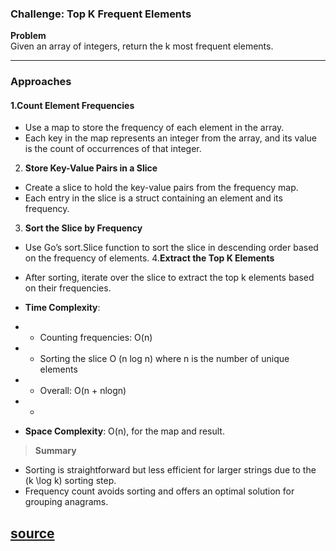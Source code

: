 ### Challenge: Top K Frequent Elements

**Problem**  
Given an array of integers, return the k most frequent elements.

---

### **Approaches** 

#### 1.**Count Element Frequencies**
- Use a map to store the frequency of each element in the array.
- Each key in the map represents an integer from the array, and its value is the count of occurrences of that integer.
2. **Store Key-Value Pairs in a Slice**
- Create a slice to hold the key-value pairs from the frequency map.
- Each entry in the slice is a struct containing an element and its frequency.
3. **Sort the Slice by Frequency**
- Use Go’s sort.Slice function to sort the slice in descending order based on the frequency of elements.
4.**Extract the Top K Elements**
- After sorting, iterate over the slice to extract the top k elements based on their frequencies.

- **Time Complexity**:  
- -  Counting frequencies: O(n)
- -  Sorting the slice O (n log n) where n is the number of unique elements
- - Overall: O(n + nlogn)
- -
- **Space Complexity**: O(n), for the map and result.  

> **Summary**  
- Sorting is straightforward but less efficient for larger strings due to the \(k \log k\) sorting step.  
- Frequency count avoids sorting and offers an optimal solution for grouping anagrams.  


[source](https://neetcode.io/problems/top-k-elements-in-list/)
--- 